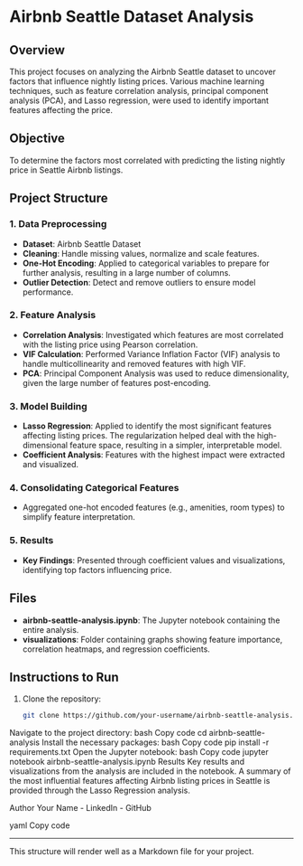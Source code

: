 # Airbnb Seattle Dataset Analysis

## Overview
This project focuses on analyzing the Airbnb Seattle dataset to uncover factors that influence nightly listing prices. Various machine learning techniques, such as feature correlation analysis, principal component analysis (PCA), and Lasso regression, were used to identify important features affecting the price.

## Objective
To determine the factors most correlated with predicting the listing nightly price in Seattle Airbnb listings.

## Project Structure

### 1. Data Preprocessing
- **Dataset**: Airbnb Seattle Dataset
- **Cleaning**: Handle missing values, normalize and scale features.
- **One-Hot Encoding**: Applied to categorical variables to prepare for further analysis, resulting in a large number of columns.
- **Outlier Detection**: Detect and remove outliers to ensure model performance.

### 2. Feature Analysis
- **Correlation Analysis**: Investigated which features are most correlated with the listing price using Pearson correlation.
- **VIF Calculation**: Performed Variance Inflation Factor (VIF) analysis to handle multicollinearity and removed features with high VIF.
- **PCA**: Principal Component Analysis was used to reduce dimensionality, given the large number of features post-encoding.

### 3. Model Building
- **Lasso Regression**: Applied to identify the most significant features affecting listing prices. The regularization helped deal with the high-dimensional feature space, resulting in a simpler, interpretable model.
- **Coefficient Analysis**: Features with the highest impact were extracted and visualized.

### 4. Consolidating Categorical Features
- Aggregated one-hot encoded features (e.g., amenities, room types) to simplify feature interpretation.
  
### 5. Results
- **Key Findings**: Presented through coefficient values and visualizations, identifying top factors influencing price.
  
## Files
- **airbnb-seattle-analysis.ipynb**: The Jupyter notebook containing the entire analysis.
- **visualizations**: Folder containing graphs showing feature importance, correlation heatmaps, and regression coefficients.

## Instructions to Run

1. Clone the repository:
   ```bash
   git clone https://github.com/your-username/airbnb-seattle-analysis.git

Navigate to the project directory:
bash
Copy code
cd airbnb-seattle-analysis
Install the necessary packages:
bash
Copy code
pip install -r requirements.txt
Open the Jupyter notebook:
bash
Copy code
jupyter notebook airbnb-seattle-analysis.ipynb
Results
Key results and visualizations from the analysis are included in the notebook. A summary of the most influential features affecting Airbnb listing prices in Seattle is provided through the Lasso Regression analysis.

Author
Your Name - LinkedIn - GitHub

yaml
Copy code

---

This structure will render well as a Markdown file for your project.




